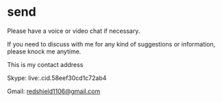 # send
Please have a voice or video chat if necessary.


If you need to discuss with me for any kind of suggestions or information, please knock me anytime. 

This is my contact address

Skype: live:.cid.58eef30cd1c72ab4

Gmail: redshield1106@gmail.com
